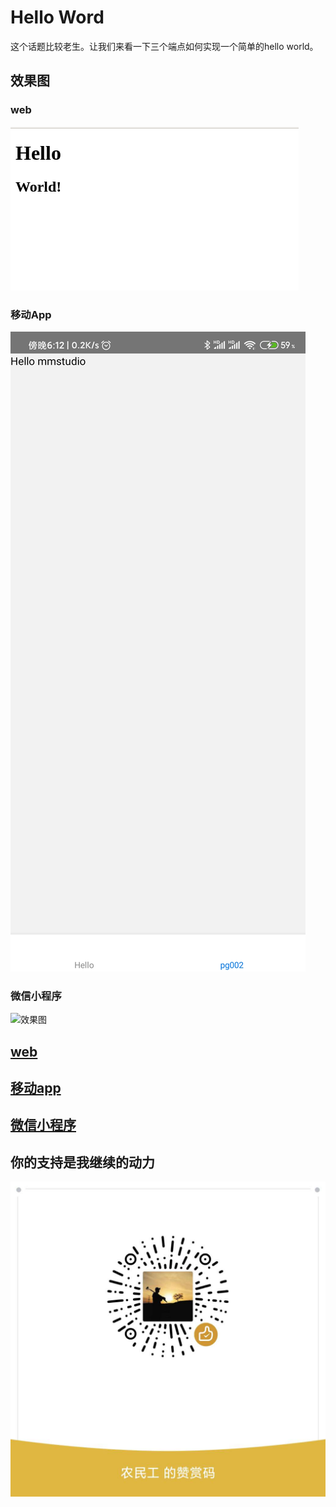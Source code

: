 # Hello Word

这个话题比较老生。让我们来看一下三个端点如何实现一个简单的hello world。

## 效果图

### web

![效果图](../images/2020-04-15-15-57.png)

### 移动App

![效果图](../images/202004151814.jpg)

### 微信小程序

![效果图](../images/3.jpg)

## [web](../web/000001)

## [移动app](../mobile/000001)

## [微信小程序](../wx/000001)

## 你的支持是我继续的动力

![打赏](../images/dashang.jpg)
